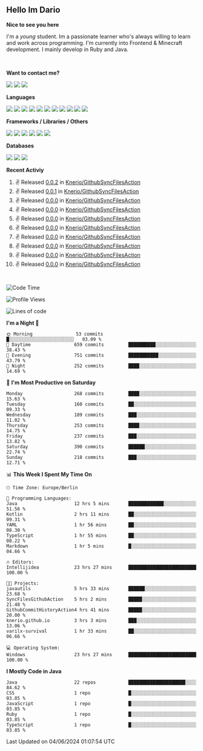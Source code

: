 <h2>Hello Im Dario</h2>

**Nice to see you here**

I'm a *young* student. Im a passionate learner who's always willing to learn and work across
programming. I'm currently into Frontend & Minecraft development. I mainly develop in Ruby and Java.

<br/>

**Want to contact me?**

<a href="https://github.com/knerio"><img src="https://img.shields.io/badge/-Github-blue?style=for-the-badge&logo=github&logoColor=white"/></a> <a href="https://discord.com/users/639416958923702292"><img src="https://img.shields.io/badge/-knerio-blue?style=for-the-badge&logo=discord&logoColor=white"/></a> <a href="https://twitch.tv/dopalos_"><img src="https://img.shields.io/badge/-twitch-blue?style=for-the-badge&logo=twitch&logoColor=white"/></a>

**Languages**

<img src="https://img.shields.io/badge/-HTML-blue?style=for-the-badge&logo=html5&logoColor=white"/> <img src="https://img.shields.io/badge/-CSS-blue?style=for-the-badge&logo=CSS3&logoColor=white"/> <img src="https://img.shields.io/badge/-Javascript-blue?style=for-the-badge&logo=javascript&logoColor=white"/> <img src="https://img.shields.io/badge/-Typescript-blue?style=for-the-badge&logo=TypeScript&logoColor=white"/> <img src="https://img.shields.io/badge/-Java-blue?style=for-the-badge&logo=java&logoColor=white"/> <img src="https://img.shields.io/badge/-Kotlin-blue?style=for-the-badge&logo=kotlin&logoColor=white"/> <img src="https://img.shields.io/badge/-SQL-blue?style=for-the-badge&logo=MYSQL&logoColor=white"/> <img src="https://img.shields.io/badge/-Markdown-blue?style=for-the-badge&logo=Markdown&logoColor=white"/> <img src="https://img.shields.io/badge/-JSON-blue?style=for-the-badge&logo=JSON&logoColor=white"/> <img src="https://img.shields.io/badge/-Git-blue?style=for-the-badge&logo=Git&logoColor=white"/> <img src="https://img.shields.io/badge/-Ruby-blue?style=for-the-badge&logo=Ruby&logoColor=white"/>
<br/>

 **Frameworks / Libraries / Others**

<img src="https://img.shields.io/badge/-Bootstrap-blue?style=for-the-badge&logo=Bootstrap&logoColor=white"/> <img src="https://img.shields.io/badge/-Node.JS-blue?style=for-the-badge&logo=node.js&logoColor=white"/> <img src="https://img.shields.io/badge/-React-blue?style=for-the-badge&logo=React&logoColor=white"/> <img src="https://img.shields.io/badge/-Express-blue?style=for-the-badge&logo=Express&logoColor=white"/> <img src="https://img.shields.io/badge/-Next.Js-blue?style=for-the-badge&logo=Next.Js&logoColor=white"/> <img src="https://img.shields.io/badge/-Ruby_On_Rails-blue?style=for-the-badge&logo=ruby-on-rails&logoColor=white"/>

**Databases**

<img src="https://img.shields.io/badge/-MongoDB-blue?style=for-the-badge&logo=mongodb&logoColor=white"/> <img src="https://img.shields.io/badge/-MariaDB-blue?style=for-the-badge&logo=MariaDB&logoColor=white"/>
<img src="https://img.shields.io/badge/-PostgreSQL-blue?style=for-the-badge&logo=PostgreSQl&logoColor=white"/>

**Recent Activiy**

<!--RECENT_ACTIVITY:start-->
1. ✌️ Released [0.0.2](https://github.com/Knerio/GithubSyncFilesAction/releases/tag/0.0.2) in [Knerio/GithubSyncFilesAction](https://github.com/Knerio/GithubSyncFilesAction)<br>
2. ✌️ Released [0.0.1](https://github.com/Knerio/GithubSyncFilesAction/releases/tag/0.0.1) in [Knerio/GithubSyncFilesAction](https://github.com/Knerio/GithubSyncFilesAction)<br>
3. ✌️ Released [0.0.0](https://github.com/Knerio/GithubSyncFilesAction/releases/tag/0.0.0) in [Knerio/GithubSyncFilesAction](https://github.com/Knerio/GithubSyncFilesAction)<br>
4. ✌️ Released [0.0.0](https://github.com/Knerio/GithubSyncFilesAction/releases/tag/0.0.0) in [Knerio/GithubSyncFilesAction](https://github.com/Knerio/GithubSyncFilesAction)<br>
5. ✌️ Released [0.0.0](https://github.com/Knerio/GithubSyncFilesAction/releases/tag/0.0.0) in [Knerio/GithubSyncFilesAction](https://github.com/Knerio/GithubSyncFilesAction)<br>
6. ✌️ Released [0.0.0](https://github.com/Knerio/GithubSyncFilesAction/releases/tag/0.0.0) in [Knerio/GithubSyncFilesAction](https://github.com/Knerio/GithubSyncFilesAction)<br>
7. ✌️ Released [0.0.0](https://github.com/Knerio/GithubSyncFilesAction/releases/tag/0.0.0) in [Knerio/GithubSyncFilesAction](https://github.com/Knerio/GithubSyncFilesAction)<br>
8. ✌️ Released [0.0.0](https://github.com/Knerio/GithubSyncFilesAction/releases/tag/0.0.0) in [Knerio/GithubSyncFilesAction](https://github.com/Knerio/GithubSyncFilesAction)<br>
9. ✌️ Released [0.0.0](https://github.com/Knerio/GithubSyncFilesAction/releases/tag/0.0.0) in [Knerio/GithubSyncFilesAction](https://github.com/Knerio/GithubSyncFilesAction)<br>
10. ✌️ Released [0.0.0](https://github.com/Knerio/GithubSyncFilesAction/releases/tag/0.0.0) in [Knerio/GithubSyncFilesAction](https://github.com/Knerio/GithubSyncFilesAction)<br>
<!--RECENT_ACTIVITY:end-->
 
#

<!--START_SECTION:waka-->
![Code Time](http://img.shields.io/badge/Code%20Time-348%20hrs%2053%20mins-blue)

![Profile Views](http://img.shields.io/badge/Profile%20Views-1010-blue)

![Lines of code](https://img.shields.io/badge/From%20Hello%20World%20I%27ve%20Written-80.7%20thousand%20lines%20of%20code-blue)

**I'm a Night 🦉** 

```text
🌞 Morning                53 commits          █░░░░░░░░░░░░░░░░░░░░░░░░   03.09 % 
🌆 Daytime                659 commits         ██████████░░░░░░░░░░░░░░░   38.43 % 
🌃 Evening                751 commits         ███████████░░░░░░░░░░░░░░   43.79 % 
🌙 Night                  252 commits         ████░░░░░░░░░░░░░░░░░░░░░   14.69 % 
```
📅 **I'm Most Productive on Saturday** 

```text
Monday                   268 commits         ████░░░░░░░░░░░░░░░░░░░░░   15.63 % 
Tuesday                  160 commits         ██░░░░░░░░░░░░░░░░░░░░░░░   09.33 % 
Wednesday                189 commits         ███░░░░░░░░░░░░░░░░░░░░░░   11.02 % 
Thursday                 253 commits         ████░░░░░░░░░░░░░░░░░░░░░   14.75 % 
Friday                   237 commits         ███░░░░░░░░░░░░░░░░░░░░░░   13.82 % 
Saturday                 390 commits         ██████░░░░░░░░░░░░░░░░░░░   22.74 % 
Sunday                   218 commits         ███░░░░░░░░░░░░░░░░░░░░░░   12.71 % 
```


📊 **This Week I Spent My Time On** 

```text
🕑︎ Time Zone: Europe/Berlin

💬 Programming Languages: 
Java                     12 hrs 5 mins       █████████████░░░░░░░░░░░░   51.56 % 
Kotlin                   2 hrs 11 mins       ██░░░░░░░░░░░░░░░░░░░░░░░   09.31 % 
YAML                     1 hr 56 mins        ██░░░░░░░░░░░░░░░░░░░░░░░   08.30 % 
TypeScript               1 hr 55 mins        ██░░░░░░░░░░░░░░░░░░░░░░░   08.22 % 
Markdown                 1 hr 5 mins         █░░░░░░░░░░░░░░░░░░░░░░░░   04.66 % 

🔥 Editors: 
Intellijidea             23 hrs 27 mins      █████████████████████████   100.00 % 

🐱‍💻 Projects: 
javautils                5 hrs 33 mins       ██████░░░░░░░░░░░░░░░░░░░   23.68 % 
SyncFilesGithubAction    5 hrs 2 mins        █████░░░░░░░░░░░░░░░░░░░░   21.48 % 
GithubCommitHistoryAction4 hrs 41 mins       █████░░░░░░░░░░░░░░░░░░░░   20.00 % 
knerio.github.io         3 hrs 3 mins        ███░░░░░░░░░░░░░░░░░░░░░░   13.06 % 
varilx-survival          1 hr 33 mins        ██░░░░░░░░░░░░░░░░░░░░░░░   06.66 % 

💻 Operating System: 
Windows                  23 hrs 27 mins      █████████████████████████   100.00 % 
```

**I Mostly Code in Java** 

```text
Java                     22 repos            █████████████████████░░░░   84.62 % 
CSS                      1 repo              █░░░░░░░░░░░░░░░░░░░░░░░░   03.85 % 
JavaScript               1 repo              █░░░░░░░░░░░░░░░░░░░░░░░░   03.85 % 
Ruby                     1 repo              █░░░░░░░░░░░░░░░░░░░░░░░░   03.85 % 
TypeScript               1 repo              █░░░░░░░░░░░░░░░░░░░░░░░░   03.85 % 
```




 Last Updated on 04/06/2024 01:07:54 UTC
<!--END_SECTION:waka-->

